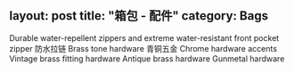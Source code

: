 layout: post
title: "箱包 - 配件"
category: Bags
---

Durable water-repellent zippers and extreme water-resistant front pocket zipper 防水拉链
Brass tone hardware 青铜五金
Chrome hardware accents
Vintage brass fitting hardware
Antique brass hardware
Gunmetal hardware 